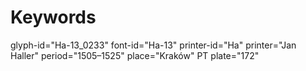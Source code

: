 # Keywords
glyph-id="Ha-13_0233"
font-id="Ha-13"
printer-id="Ha"
printer="Jan Haller"
period="1505–1525"
place="Kraków"
PT plate="172"
